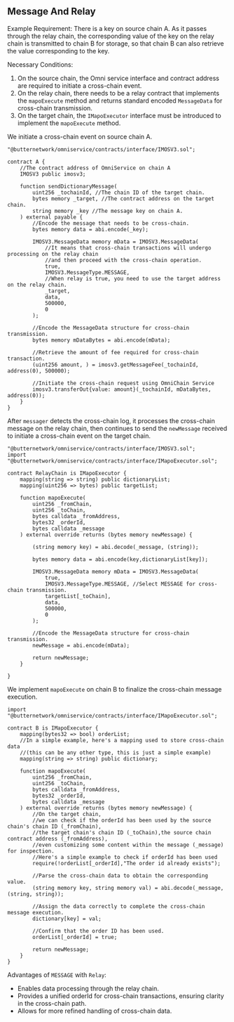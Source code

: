 ## Message And Relay

Example Requirement: There is a key on source chain A. As it passes through the relay chain, the corresponding value of the key on the relay chain is transmitted to chain B for storage, so that chain B can also retrieve the value corresponding to the key.

Necessary Conditions:

1. On the source chain, the Omni service interface and contract address are required to initiate a cross-chain event.
2. On the relay chain, there needs to be a relay contract that implements the `mapoExecute` method and returns standard encoded `MessageData` for cross-chain transmission.
3. On the target chain, the `IMapoExecutor` interface must be introduced to implement the `mapoExecute` method.

We initiate a cross-chain event on source chain A.

```
"@butternetwork/omniservice/contracts/interface/IMOSV3.sol";

contract A {
    //The contract address of OmniService on chain A
    IMOSV3 public imosv3;
    
   	function sendDictionaryMessage(
        uint256 _tochainId, //The chain ID of the target chain.
        bytes memory _target, //The contract address on the target chain.
        string memory _key //The message key on chain A.
    ) external payable {
    	//Encode the message that needs to be cross-chain.
        bytes memory data = abi.encode(_key);
		
        IMOSV3.MessageData memory mData = IMOSV3.MessageData(
            //It means that cross-chain transactions will undergo processing on the relay chain 
            //and then proceed with the cross-chain operation.
            true,
            IMOSV3.MessageType.MESSAGE,
            //When relay is true, you need to use the target address on the relay chain.
            _target, 
            data,
            500000,
            0
        );
		
        //Encode the MessageData structure for cross-chain transmission.
        bytes memory mDataBytes = abi.encode(mData);
        
        //Retrieve the amount of fee required for cross-chain transaction.
        (uint256 amount, ) = imosv3.getMessageFee(_tochainId, address(0), 500000);
        
        //Initiate the cross-chain request using OmniChain Service
        imosv3.transferOut{value: amount}(_tochainId, mDataBytes, address(0));
    }
}
```

After `messager` detects the cross-chain log, it processes the cross-chain message on the relay chain, then continues to send the `newMessage` received to initiate a cross-chain event on the target chain.

```
"@butternetwork/omniservice/contracts/interface/IMOSV3.sol";
import "@butternetwork/omniservice/contracts/interface/IMapoExecutor.sol";

contract RelayChain is IMapoExecutor {
    mapping(string => string) public dictionaryList;
    mapping(uint256 => bytes) public targetList;
    
    function mapoExecute(
        uint256 _fromChain,
        uint256 _toChain,
        bytes calldata _fromAddress,
        bytes32 _orderId,
        bytes calldata _message
    ) external override returns (bytes memory newMessage) {
		
        (string memory key) = abi.decode(_message, (string));
        
        bytes memory data = abi.encode(key,dictionaryList[key]);
        
        IMOSV3.MessageData memory mData = IMOSV3.MessageData(
            true, 
            IMOSV3.MessageType.MESSAGE, //Select MESSAGE for cross-chain transmission.
            targetList[_toChain], 
            data,
            500000,
            0
        );
		
        //Encode the MessageData structure for cross-chain transmission.
        newMessage = abi.encode(mData);
		
        return newMessage;
    }
    
}
```

We implement `mapoExecute` on chain B to finalize the cross-chain message execution.

```
import "@butternetwork/omniservice/contracts/interface/IMapoExecutor.sol";

contract B is IMapoExecutor {
	mapping(bytes32 => bool) orderList;
	//In a simple example, here's a mapping used to store cross-chain data 
	//(this can be any other type, this is just a simple example)
	mapping(string => string) public dictionary;
	
  	function mapoExecute(
        uint256 _fromChain,
        uint256 _toChain,
        bytes calldata _fromAddress,
        bytes32 _orderId,
        bytes calldata _message
    ) external override returns (bytes memory newMessage) {
        //On the target chain,
        //we can check if the orderId has been used by the source chain's chain ID (_fromChain),
        //the target chain's chain ID (_toChain),the source chain contract address (_fromAddress), 
        //even customizing some content within the message (_message) for inspection. 
        //Here's a simple example to check if orderId has been used
        require(!orderList[_orderId],"The order id already exists");
        
        //Parse the cross-chain data to obtain the corresponding value.
        (string memory key, string memory val) = abi.decode(_message, (string, string));
        
        //Assign the data correctly to complete the cross-chain message execution.
        dictionary[key] = val;
        
        //Confirm that the order ID has been used.
        orderList[_orderId] = true;
		
        return newMessage;
    }
}
```

Advantages of `MESSAGE` with `Relay`:

- Enables data processing through the relay chain.
- Provides a unified orderId for cross-chain transactions, ensuring clarity in the cross-chain path.
- Allows for more refined handling of cross-chain data.